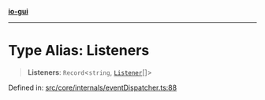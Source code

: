 [**io-gui**](../README.md)

***

# Type Alias: Listeners

> **Listeners**: `Record`\<`string`, [`Listener`](Listener.md)[]\>

Defined in: [src/core/internals/eventDispatcher.ts:88](https://github.com/io-gui/io/blob/main/src/core/internals/eventDispatcher.ts#L88)
